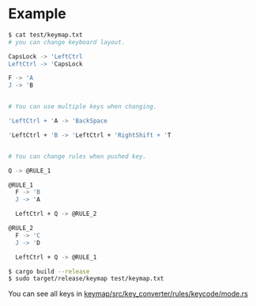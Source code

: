 # Example
```bash
$ cat test/keymap.txt 
# you can change keyboard layout.

CapsLock -> 'LeftCtrl
LeftCtrl -> 'CapsLock

F -> 'A
J -> 'B


# You can use multiple keys when changing.

'LeftCtrl + 'A -> 'BackSpace

'LeftCtrl + 'B -> 'LeftCtrl + 'RightShift + 'T


# You can change rules when pushed key.

Q -> @RULE_1

@RULE_1
  F -> 'B
  J -> 'A

  LeftCtrl + Q -> @RULE_2

@RULE_2
  F -> 'C
  J -> 'D

  LeftCtrl + Q -> @RULE_1

$ cargo build --release
$ sudo target/release/keymap test/keymap.txt
```
You can see all keys in [keymap/src/key_converter/rules/keycode/mode.rs](https://github.com/jibuntu/keymap/blob/master/src/key_converter/rules/keycode/mod.rs)
